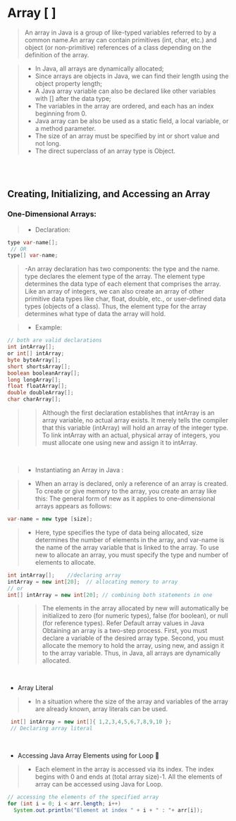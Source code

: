 # Array  [ ]
 
> An array in Java is a group of like-typed variables referred to by a common name.An array can contain primitives (int, char, etc.) and object (or non-primitive) references of a class depending on the definition of the array. 
 
 > - In Java, all arrays are dynamically allocated;
 > - Since arrays are objects in Java, we can find their length using the object property length;
 > - A Java array variable can also be declared like other variables with [] after the data type;
 > - The variables in the array are ordered, and each has an index beginning from 0.
 > - Java array can be also be used as a static field, a local variable, or a method parameter.
 > - The size of an array must be specified by int or short value and not long.
 > - The direct superclass of an array type is Object.

<br>

<br>

## Creating, Initializing, and Accessing an Array 

### One-Dimensional Arrays: 

> - Declaration:

```java
type var-name[];
 // OR
type[] var-name;
```

> -An array declaration has two components: the type and the name. type declares the element type of the array. The element type determines the data type of each element that comprises the array. Like an array of integers, we can also create an array of other primitive data types like char, float, double, etc., or user-defined data types (objects of a class). Thus, the element type for the array determines what type of data the array will hold. 

> - Example: 

```java
// both are valid declarations
int intArray[]; 
or int[] intArray; 
byte byteArray[];
short shortsArray[];
boolean booleanArray[];
long longArray[];
float floatArray[];
double doubleArray[];
char charArray[];
```

>> Although the first declaration establishes that intArray is an array variable, no actual array exists. It merely tells the compiler that this variable (intArray) will hold an array of the integer type. To link intArray with an actual, physical array of integers, you must allocate one using new and assign it to intArray.
<br>

> - Instantiating an Array in Java :

> - When an array is declared, only a reference of an array is created. To create or give memory to the array, you create an array like this: The general form of new as it applies to one-dimensional arrays appears as follows:

```java
var-name = new type [size];
```
> - Here, type specifies the type of data being allocated, size determines the number of elements in the array, and var-name is the name of the array variable that is linked to the array. To use new to allocate an array, you must specify the type and number of elements to allocate.

```java
int intArray[];    //declaring array
intArray = new int[20];  // allocating memory to array
// or
int[] intArray = new int[20]; // combining both statements in one
```

>> The elements in the array allocated by new will automatically be initialized to zero (for numeric types), false (for boolean), or null (for reference types). Refer Default array values in Java
Obtaining an array is a two-step process. First, you must declare a variable of the desired array type. Second, you must allocate the memory to hold the array, using new, and assign it to the array variable. Thus, in Java, all arrays are dynamically allocated.
<br>

- Array Literal
  
> - In a situation where the size of the array and variables of the array are already known, array literals can be used.

```java
 int[] intArray = new int[]{ 1,2,3,4,5,6,7,8,9,10 }; 
 // Declaring array literal
```

<br>

- Accessing Java Array Elements using for Loop  🔁

> - Each element in the array is accessed via its index. The index begins with 0 and ends at (total array size)-1. All the elements of array can be accessed using Java for Loop.

```java
// accessing the elements of the specified array
for (int i = 0; i < arr.length; i++)
  System.out.println("Element at index " + i + " : "+ arr[i]);
```
